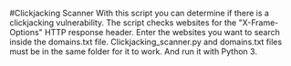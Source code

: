 #Clickjacking Scanner
With this script you can determine if there is a clickjacking vulnerability. The script checks websites for the "X-Frame-Options" HTTP response header. Enter the websites you want to search inside the domains.txt file. Clickjacking_scanner.py and domains.txt files must be in the same folder for it to work. And run it with Python 3.
